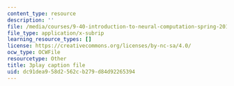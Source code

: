 ```yaml
---
content_type: resource
description: ''
file: /media/courses/9-40-introduction-to-neural-computation-spring-2018/dc91dea958d2562cb279d84d92265394_osYGG7TKcz8.vtt
file_type: application/x-subrip
learning_resource_types: []
license: https://creativecommons.org/licenses/by-nc-sa/4.0/
ocw_type: OCWFile
resourcetype: Other
title: 3play caption file
uid: dc91dea9-58d2-562c-b279-d84d92265394
---
```

